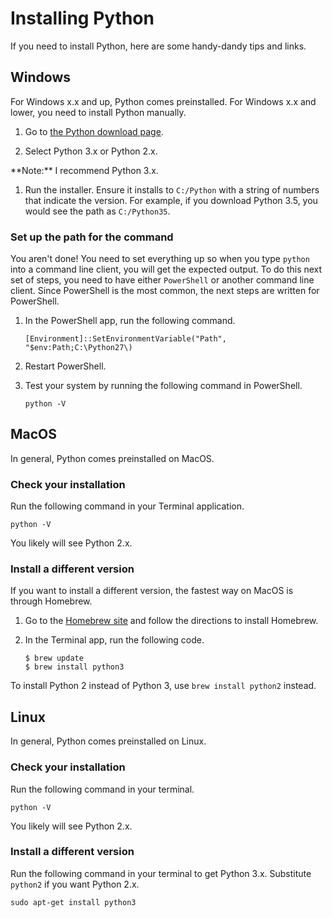 # Installing Python

If you need to install Python, here are some handy-dandy tips and links.

## Windows

For Windows x.x and up, Python comes preinstalled. For Windows x.x and lower,
you need to install Python manually.

1. Go to [the Python download page](https://www.python.org/downloads/).

1. Select Python 3.x or Python 2.x.

  <div class="note">**Note:** I recommend Python 3.x.</div>

1. Run the installer. Ensure it installs to `C:/Python` with a string of numbers
   that indicate the version. For example, if you download Python 3.5, you would
   see the path as `C:/Python35`.

### Set up the path for the command

You aren't done! You need to set everything up so when you type `python` into
a command line client, you will get the expected output. To do this next set of
steps, you need to have either `PowerShell` or another command line client.
Since PowerShell is the most common, the next steps are written for
PowerShell.

1. In the PowerShell app, run the following command.

       [Environment]::SetEnvironmentVariable("Path", "$env:Path;C:\Python27\)

1. Restart PowerShell.

1. Test your system by running the following command in PowerShell.

       python -V

## MacOS

In general, Python comes preinstalled on MacOS.

### Check your installation

Run the following command in your Terminal application.

    python -V

You likely will see Python 2.x.

### Install a different version

If you want to install a different version, the fastest way on MacOS is through
Homebrew.

1. Go to the [Homebrew site](https://brew.sh/) and follow the directions to
   install Homebrew.

1. In the Terminal app, run the following code.

       $ brew update
       $ brew install python3

  To install Python 2 instead of Python 3, use `brew install python2` instead.

## Linux

In general, Python comes preinstalled on Linux.

### Check your installation

Run the following command in your terminal.

    python -V

You likely will see Python 2.x.

### Install a different version

Run the following command in your terminal to get Python 3.x. Substitute
`python2` if you want Python 2.x.

    sudo apt-get install python3
